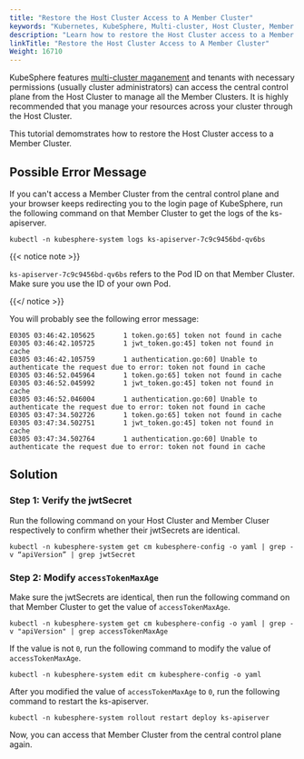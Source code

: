 ```yaml
---
title: "Restore the Host Cluster Access to A Member Cluster"
keywords: "Kubernetes, KubeSphere, Multi-cluster, Host Cluster, Member Cluster"
description: "Learn how to restore the Host Cluster access to a Member Cluster."
linkTitle: "Restore the Host Cluster Access to A Member Cluster"
Weight: 16710
---
```


KubeSphere features [multi-cluster maganement](../../../multicluster-management/introduction/kubefed-in-kubesphere/) and tenants with necessary permissions (usually cluster administrators) can access the central control plane from the Host Cluster to manage all the Member Clusters. It is highly recommended that you manage your resources across your cluster through the Host Cluster.

This tutorial demomstrates how to restore the Host Cluster access to a Member Cluster.

## Possible Error Message

If you can't access a Member Cluster from the central control plane and your browser keeps redirecting you to the login page of KubeSphere, run the following command on that Member Cluster to get the logs of the ks-apiserver.

```
kubectl -n kubesphere-system logs ks-apiserver-7c9c9456bd-qv6bs
```

{{< notice note >}}

`ks-apiserver-7c9c9456bd-qv6bs` refers to the Pod ID on that Member Cluster. Make sure you use the ID of your own Pod.

{{</ notice >}}

You will probably see the following error message:

```
E0305 03:46:42.105625       1 token.go:65] token not found in cache
E0305 03:46:42.105725       1 jwt_token.go:45] token not found in cache
E0305 03:46:42.105759       1 authentication.go:60] Unable to authenticate the request due to error: token not found in cache
E0305 03:46:52.045964       1 token.go:65] token not found in cache
E0305 03:46:52.045992       1 jwt_token.go:45] token not found in cache
E0305 03:46:52.046004       1 authentication.go:60] Unable to authenticate the request due to error: token not found in cache
E0305 03:47:34.502726       1 token.go:65] token not found in cache
E0305 03:47:34.502751       1 jwt_token.go:45] token not found in cache
E0305 03:47:34.502764       1 authentication.go:60] Unable to authenticate the request due to error: token not found in cache
```

## Solution

### Step 1: Verify the jwtSecret

Run the following command on your Host Cluster and Member Cluser respectively to confirm whether their jwtSecrets are identical.

```
kubectl -n kubesphere-system get cm kubesphere-config -o yaml | grep -v “apiVersion” | grep jwtSecret
```

### Step 2: Modify `accessTokenMaxAge`

Make sure the jwtSecrets are identical, then run the following command on that Member Cluster to get the value of `accessTokenMaxAge`. 

```
kubectl -n kubesphere-system get cm kubesphere-config -o yaml | grep -v "apiVersion" | grep accessTokenMaxAge
```

If the value is not `0`, run the following command to modify the value of `accessTokenMaxAge`.

```
kubectl -n kubesphere-system edit cm kubesphere-config -o yaml
```

After you modified the value of `accessTokenMaxAge` to `0`, run the following command to restart the ks-apiserver.

```
kubectl -n kubesphere-system rollout restart deploy ks-apiserver
```

Now, you can access that Member Cluster from the central control plane again.